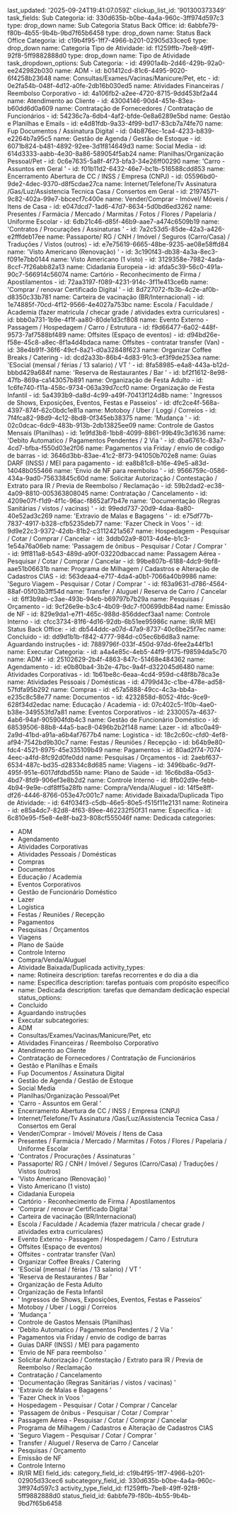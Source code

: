 last_updated: '2025-09-24T19:41:07.059Z'
clickup_list_id: '901300373349'
task_fields:
  Sub Categoria:
    id: 330d635b-b0be-4a4a-960c-3ff974d597c3
    type: drop_down
    name: Sub Categoria
  Status Back Office:
    id: 6abbfe79-f80b-4b55-9b4b-9bd7f65b6458
    type: drop_down
    name: Status Back Office
  Categoria:
    id: c19b4f95-1ff7-4966-b201-02905d33cec6
    type: drop_down
    name: Categoria
  Tipo de Atividade:
    id: f1259ffb-7be8-49ff-92f8-5ff9882888d0
    type: drop_down
    name: Tipo de Atividade
task_dropdown_options:
  Sub Categoria:
    - id: 49901a4b-2d46-429b-92a0-ee242982b030
      name: ADM
    - id: b01412cd-81c6-4495-9020-6f4258b23648
      name: Consultas/Exames/Vacinas/Manicure/Pet, etc
    - id: 0e2fa54b-048f-4d12-a0fe-2db16b030ed5
      name: Atividades Financeiras / Reembolso Corporativo
    - id: 4a106fb2-a2ee-4720-8715-9dd453bf2a44
      name: Atendimento ao Cliente
    - id: 43004146-90d4-451e-83ea-b60dd6d0a609
      name: Contratação de Fornecedores / Contratação de Funcionários
    - id: 54236c7a-6db4-4af2-bfde-0e8a6289e5bd
      name: Gestão e Planilhas e Emails
    - id: e4d81fdb-9a33-4f99-bd17-83cb7a74fe70
      name: Fup Documentos  / Assinatura Digital
    - id: 04b876ec-1ca4-4233-b839-e2264b7a95c5
      name: Gestão de Agenda / Gestão de Estoque
    - id: 6071b824-b481-4892-92ee-3d1f814649d3
      name: Social Media
    - id: 614d3333-aabb-4e30-8a86-589054f5ab24
      name: Planilhas/Organização Pessoal/Pet
    - id: 0c6e7635-5a8f-4f73-bfa3-34e26ff00290
      name: 'Carro - Assuntos em Geral '
    - id: f01b11d2-6432-46e7-bc1b-516588cdd853
      name: Encerramento Abertura  de CC / INSS / Empresa (CNPJ)
    - id: 05596bd0-9de2-4dec-9370-d8f5cdae27ca
      name: Internet/Telefone/Tv Assinatura /Gas/Luz/Assistencia Tecnica Casa / Consertos em Geral
    - id: 21974571-9c82-402a-99e7-bbcecf7c400e
      name: Vender/Comprar - Imóvel/ Móveis / Itens de Casa
    - id: e047dcd7-1ad6-47d7-8634-5d0bd6ed3262
      name: Presentes / Farmácia / Mercado / Marmitas / Fotos / Flores / Papelaria / Uniforme Escolar
    - id: 6db21c46-d85f-46b9-aae7-a474c6509b19
      name: 'Contratos / Procurações / Assinaturas '
    - id: 7a2c53d5-85de-42a3-a426-e2fffdeb17ee
      name: Passaporte/ RG / CNH / Imóvel / Seguros (Carro/Casa) / Traduções / Vistos (outros)
    - id: e7e75619-6665-48be-9235-ae08e58ffd84
      name: 'Visto Americano (Renovação) '
    - id: 3c190f43-db38-4a3a-8ec3-f091e7bb0144
      name: Visto Americano (1 visto)
    - id: 3129358e-7982-4ada-8ccf-7f26abb82a13
      name: Cidadania Europeia
    - id: afda5c39-56c0-491a-90c7-566914c56074
      name: Cartório - Reconhecimento de Firma / Apostilamentos
    - id: 72aa3197-f089-4231-914c-3f11e413ce6b
      name: 'Comprar / renovar Certificado Digital '
    - id: 8d727072-fb3b-4c2e-af0b-d8350c33b781
      name: Carteira de vacinação (BR/Internacional)
    - id: 1e74885f-70cd-4f12-9566-4e4027a753bc
      name: Escola / Faculdade / Academia (fazer matricula / checar grade / atividades extra curriculares)
    - id: bbb0a731-1b9e-4f1f-aa80-80de1d3cf808
      name: Evento Externo - Passagem / Hospedagem / Carro / Estrutura
    - id: f9d66477-6a02-448f-9573-7af7588bf489
      name: Offsites (Espaço de eventos)
    - id: d94bd26e-f58e-45c8-a8ec-8f1a4d4bdaca
      name: Offsites - contratar transfer (Van)
    - id: 38e4b91f-36f6-49cf-8a21-d0a32848f623
      name: Organizar Coffee Breaks / Catering
    - id: dcd2a33b-86b4-4d83-91c3-ef3f9de253ea
      name: 'ESocial (mensal / férias / 13 salario) / VT '
    - id: 8fa58985-e4a8-443a-b12d-bbbd429a684f
      name: 'Reserva de Restaurantes / Bar '
    - id: bf2f1612-8e98-47fb-869a-ca143057b891
      name: Organização de Festa Adulto
    - id: 1c6fe740-f11a-458c-9734-063a39d7ccf0
      name: Organização de Festa Infantil
    - id: 5a4393b9-da8d-4c99-a49f-70413f124d8b
      name: ' Ingressos de Shows, Exposições, Eventos, Festas e Passeios'
    - id: dfc2ce4f-568a-4397-874f-62c0bdc1e81a
      name: Motoboy / Uber / Loggi / Correios
    - id: 7f4fca82-98d9-4c12-8bd8-0f345eb38375
      name: 'Mudança '
    - id: 02c0dcac-6dc9-483b-913b-2db13825ee09
      name: Controle de Gastos Mensais (Planilhas)
    - id: 1e9fd3b8-1bb8-4099-8861-99b49c3d1636
      name: 'Debito Automatico / Pagamentos Pendentes / 2 Via '
    - id: dba6761c-83a7-4cd7-bfba-f550d03e2f06
      name: Pagamentos via Friday / envio de codigo de barras
    - id: 3646d3bb-83ae-41c2-8f73-941050b702e8
      name: Guias DARF (INSS) / MEI para pagamento
    - id: ea8b81c8-b16e-49e5-a83d-14048b055466
      name: 'Envio de NF para reembolso '
    - id: 9566759c-0586-434a-9ad0-75633845c60d
      name: Solicitar Autorização / Contestação / Extrato para IR / Previa de Reembolso / Reclamação
    - id: 59b2dad2-ec38-4a09-8810-005363808045
      name: Contratação / Cancelamento
    - id: 4209e07f-f1d9-4f1c-96ac-f8652af7b47e
      name: 'Documentação (Regras Sanitárias / vistos / vacinas) '
    - id: 99edd737-20d9-4daa-8a80-40e52ad3c269
      name: 'Extravio de Malas e Bagagens '
    - id: e75df77b-7837-4917-b328-cfb5235deb77
      name: 'Fazer Check in Voos '
    - id: 9d9e22c3-9372-42db-81b2-c3112421a567
      name: Hospedagem - Pesquisar / Cotar / Comprar / Cancelar
    - id: 3ddb02a9-8013-4d4e-b1c3-1e54a76a06eb
      name: 'Passagem de ônibus - Pesquisar / Cotar / Comprar '
    - id: 9ff811a8-b543-489d-a90f-03220dbaccad
      name: Passagem Aérea - Pesquisar / Cotar / Comprar / Cancelar
    - id: 99be807b-6188-4dc9-9bf8-aae51b06631b
      name: Programa de Milhagem / Cadastros e Alteração de Cadastros CIAS
    - id: 563deaa4-e717-4da4-a0b1-7066a40b9986
      name: 'Seguro Viagem - Pesquisar / Cotar / Comprar '
    - id: f63a9631-d786-4564-88af-05f03b3ff54d
      name: Transfer / Aluguel / Reserva de Carro / Cancelar
    - id: 6ff3b9ab-c3ae-493b-94eb-b69797b7b29a
      name: Pesquisas / Orçamento
    - id: 9cf26e9e-b3c4-4b09-9dc7-f00699db84ad
      name: Emissão de NF
    - id: 829e9da1-e7f1-465c-988d-856ddecf3aa1
      name: Controle Interno
    - id: cfcc3734-81f6-4d16-92db-6b51ee95986c
      name: IR/IR MEI
  Status Back Office:
    - id: db544ddc-a07d-47a9-8737-40c6be25f7ec
      name: Concluido
    - id: dd9d1b1b-f842-4777-984d-c05ec6b6d8a3
      name: Aguardando instruções
    - id: 7889796f-033f-450d-97dd-6fee2a44f1b1
      name: Executar
  Categoria:
    - id: a4a4e85c-4eb5-44f9-9175-f98594da5c70
      name: ADM
    - id: 25102629-2b4f-4863-847c-51468e484362
      name: Agendamento
    - id: e0b80ba4-3b2e-47bc-9a4f-d322045d6480
      name: Atividades Corporativas
    - id: 1b61be8c-6eaa-4cd4-959d-c48f8b78ca3e
      name: Atividades Pessoais / Domésticas
    - id: 4799d43c-c1be-478e-ad58-57fdfa95b292
      name: Compras
    - id: e57a5888-49cc-4c3a-bb4a-e235c8c58e77
      name: Documentos
    - id: 4232858d-8052-4fdc-9ce9-628f34d2edac
      name: Educação / Academia
    - id: 07c402c5-1f0b-4ae0-b38e-349553fd7a81
      name: Eventos Corporativos
    - id: 2330057a-4637-4ab6-94af-905904fdb4c3
      name: Gestão de Funcionário Doméstico
    - id: 68539506-88b8-44a5-bac8-0496b2b2f148
      name: Lazer
    - id: a1bc0a49-2a9d-41bd-a91a-a6b4af7677b4
      name: Logistica
    - id: 18c2c60c-cfd0-4ef8-af94-7542bd9b30c7
      name: Festas / Reuniões / Recepção
    - id: b64b9e80-fdc4-4521-8975-45e335109b49
      name: Pagamentos
    - id: 80ad2f74-7074-4eec-a4fd-8fc92d0fe0dd
      name: Pesquisas / Orçamentos
    - id: 2aebf637-6534-487c-bd35-d28334c8d685
      name: Viagens
    - id: 3496ba6c-9d7f-495f-951e-6017dfdbd55b
      name: Plano de Saúde
    - id: 16c6bd8a-05d3-4bd7-8fd9-906ef3e8b2d2
      name: Controle Interno
    - id: 8fb02d9e-febb-4b94-9e9e-cdf8ff5a28fb
      name: Compra/Venda/Aluguel
    - id: 14f5e8ff-df26-4446-8766-053e47c001c7
      name: Atividade Baixada/Duplicada
  Tipo de Atividade:
    - id: 64f034f3-c5db-46e5-80e5-f515f11e2131
      name: Rotineira
    - id: e85a4dc7-82d8-4f63-89ee-462232f50f31
      name: Especifica
    - id: 6c810e95-f5e8-4e8f-ba23-808cf555046f
      name: Dedicada
categories:
  - ADM
  - Agendamento
  - Atividades Corporativas
  - Atividades Pessoais / Domésticas
  - Compras
  - Documentos
  - Educação / Academia
  - Eventos Corporativos
  - Gestão de Funcionário Doméstico
  - Lazer
  - Logistica
  - Festas / Reuniões / Recepção
  - Pagamentos
  - Pesquisas / Orçamentos
  - Viagens
  - Plano de Saúde
  - Controle Interno
  - Compra/Venda/Aluguel
  - Atividade Baixada/Duplicada
activity_types:
  - name: Rotineira
    description: tarefas recorrentes e do dia a dia
  - name: Especifica
    description: tarefas pontuais com propósito específico
  - name: Dedicada
    description: tarefas que demandam dedicação especial
status_options:
  - Concluido
  - Aguardando instruções
  - Executar
subcategories:
  - ADM
  - Consultas/Exames/Vacinas/Manicure/Pet, etc
  - Atividades Financeiras / Reembolso Corporativo
  - Atendimento ao Cliente
  - Contratação de Fornecedores / Contratação de Funcionários
  - Gestão e Planilhas e Emails
  - Fup Documentos  / Assinatura Digital
  - Gestão de Agenda / Gestão de Estoque
  - Social Media
  - Planilhas/Organização Pessoal/Pet
  - 'Carro - Assuntos em Geral '
  - Encerramento Abertura  de CC / INSS / Empresa (CNPJ)
  - Internet/Telefone/Tv Assinatura /Gas/Luz/Assistencia Tecnica Casa / Consertos em Geral
  - Vender/Comprar - Imóvel/ Móveis / Itens de Casa
  - Presentes / Farmácia / Mercado / Marmitas / Fotos / Flores / Papelaria / Uniforme Escolar
  - 'Contratos / Procurações / Assinaturas '
  - Passaporte/ RG / CNH / Imóvel / Seguros (Carro/Casa) / Traduções / Vistos (outros)
  - 'Visto Americano (Renovação) '
  - Visto Americano (1 visto)
  - Cidadania Europeia
  - Cartório - Reconhecimento de Firma / Apostilamentos
  - 'Comprar / renovar Certificado Digital '
  - Carteira de vacinação (BR/Internacional)
  - Escola / Faculdade / Academia (fazer matricula / checar grade / atividades extra curriculares)
  - Evento Externo - Passagem / Hospedagem / Carro / Estrutura
  - Offsites (Espaço de eventos)
  - Offsites - contratar transfer (Van)
  - Organizar Coffee Breaks / Catering
  - 'ESocial (mensal / férias / 13 salario) / VT '
  - 'Reserva de Restaurantes / Bar '
  - Organização de Festa Adulto
  - Organização de Festa Infantil
  - ' Ingressos de Shows, Exposições, Eventos, Festas e Passeios'
  - Motoboy / Uber / Loggi / Correios
  - 'Mudança '
  - Controle de Gastos Mensais (Planilhas)
  - 'Debito Automatico / Pagamentos Pendentes / 2 Via '
  - Pagamentos via Friday / envio de codigo de barras
  - Guias DARF (INSS) / MEI para pagamento
  - 'Envio de NF para reembolso '
  - Solicitar Autorização / Contestação / Extrato para IR / Previa de Reembolso / Reclamação
  - Contratação / Cancelamento
  - 'Documentação (Regras Sanitárias / vistos / vacinas) '
  - 'Extravio de Malas e Bagagens '
  - 'Fazer Check in Voos '
  - Hospedagem - Pesquisar / Cotar / Comprar / Cancelar
  - 'Passagem de ônibus - Pesquisar / Cotar / Comprar '
  - Passagem Aérea - Pesquisar / Cotar / Comprar / Cancelar
  - Programa de Milhagem / Cadastros e Alteração de Cadastros CIAS
  - 'Seguro Viagem - Pesquisar / Cotar / Comprar '
  - Transfer / Aluguel / Reserva de Carro / Cancelar
  - Pesquisas / Orçamento
  - Emissão de NF
  - Controle Interno
  - IR/IR MEI
field_ids:
  category_field_id: c19b4f95-1ff7-4966-b201-02905d33cec6
  subcategory_field_id: 330d635b-b0be-4a4a-960c-3ff974d597c3
  activity_type_field_id: f1259ffb-7be8-49ff-92f8-5ff9882888d0
  status_field_id: 6abbfe79-f80b-4b55-9b4b-9bd7f65b6458
